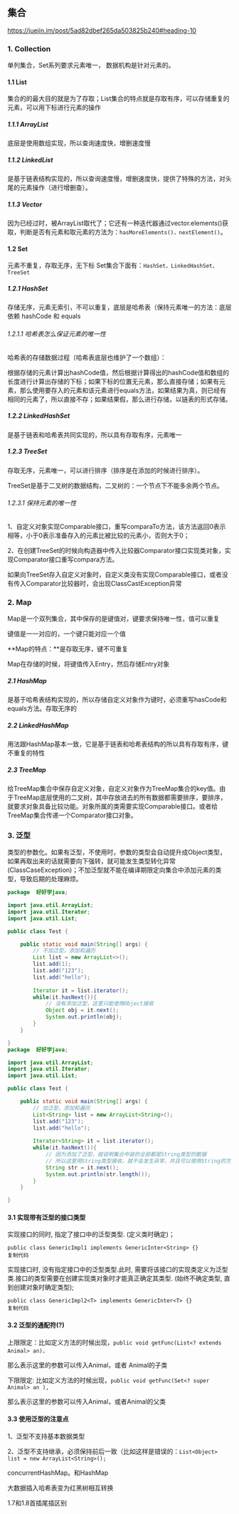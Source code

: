 ## 集合

https://juejin.im/post/5ad82dbef265da503825b240#heading-10

### 1. Collection

单列集合，Set系列要求元素唯一， 数据机构是针对元素的。

#### 1.1 List

集合的的最大目的就是为了存取；List集合的特点就是存取有序，可以存储重复的元素，可以用下标进行元素的操作

##### 1.1.1 ArrayList

底层是使用数组实现，所以查询速度快，增删速度慢

##### 1.1.2 LinkedList

是基于链表结构实现的，所以查询速度慢，增删速度快，提供了特殊的方法，对头尾的元素操作（进行增删查）。

##### 1.1.3 Vector

因为已经过时，被ArrayList取代了；它还有一种迭代器通过vector.elements()获取，判断是否有元素和取元素的方法为：`hasMoreElements()，nextElement()`。

#### 1.2 Set

元素不重复，存取无序，无下标 Set集合下面有：`HashSet，LinkedHashSet，TreeSet`

##### 1.2.1 HashSet

存储无序，元素无索引，不可以重复，底层是哈希表（保持元素唯一的方法：底层依赖 hashCode 和 equals

###### 1.2.1.1 哈希表怎么保证元素的唯一性

哈希表的存储数据过程（哈希表底层也维护了一个数组）：

根据存储的元素计算出hashCode值，然后根据计算得出的hashCode值和数组的长度进行计算出存储的下标；如果下标的位置无元素，那么直接存储；如果有元素，那么使用要存入的元素和该元素进行equals方法，如果结果为真，则已经有相同的元素了，所以直接不存；如果结果假，那么进行存储，以链表的形式存储。

##### 1.2.2 LinkedHashSet

是基于链表和哈希表共同实现的，所以具有存取有序，元素唯一

##### 1.2.3 TreeSet

存取无序，元素唯一，可以进行排序（排序是在添加的时候进行排序）。

TreeSet是基于二叉树的数据结构，二叉树的：一个节点下不能多余两个节点。

###### 1.2.3.1 保持元素的唯一性

1、自定义对象实现Comparable接口，重写comparaTo方法，该方法返回0表示相等，小于0表示准备存入的元素比被比较的元素小，否则大于0；

2、在创建TreeSet的时候向构造器中传入比较器Comparator接口实现类对象，实现Comparator接口重写compara方法。

如果向TreeSet存入自定义对象时，自定义类没有实现Comparable接口，或者没有传入Comparator比较器时，会出现ClassCastException异常

### 2. Map

Map是一个双列集合，其中保存的是键值对，键要求保持唯一性，值可以重复

键值是一一对应的，一个键只能对应一个值

**Map的特点：**是存取无序，键不可重复

Map在存储的时候，将键值传入Entry，然后存储Entry对象

##### 2.1 HashMap

是基于哈希表结构实现的，所以存储自定义对象作为键时，必须重写hasCode和equals方法。存取无序的

##### 2.2 LinkedHashMap

用法跟HashMap基本一致，它是基于链表和哈希表结构的所以具有存取有序，键不重复的特性

##### 2.3 TreeMap

给TreeMap集合中保存自定义对象，自定义对象作为TreeMap集合的key值。由于TreeMap底层使用的二叉树，其中存放进去的所有数据都需要排序，要排序，就要求对象具备比较功能。对象所属的类需要实现Comparable接口。或者给TreeMap集合传递一个Comparator接口对象。

### 3. 泛型

类型的参数化。如果有泛型，不使用时，参数的类型会自动提升成Object类型，如果再取出来的话就需要向下强转，就可能发生类型转化异常(ClassCaseException)；不加泛型就不能在编译期限定向集合中添加元素的类型，导致后期的处理麻烦。

```java
package  好好学java;

import java.util.ArrayList;
import java.util.Iterator;
import java.util.List;

public class Test {

    public static void main(String[] args) {
        // 不加泛型，添加和遍历
        List list = new ArrayList<>();
        list.add(1);
        list.add("123");
        list.add("hello");
        
        Iterator it = list.iterator();
        while(it.hasNext()){
            // 没有添加泛型，这里只能使用Object接收
            Object obj = it.next();
            System.out.println(obj);
        }
    }

}
package  好好学java;

import java.util.ArrayList;
import java.util.Iterator;
import java.util.List;

public class Test {

    public static void main(String[] args) {
        // 加泛型，添加和遍历
        List<String> list = new ArrayList<String>();
        list.add("123");
        list.add("hello");
        
        Iterator<String> it = list.iterator();
        while(it.hasNext()){
            // 因为添加了泛型，就说明集合中装的全部都是String类型的数据
            // 所以这里用String类型接收，就不会发生异常，并且可以使用String的方法
            String str = it.next();
            System.out.println(str.length());
        }
    }

}

```

#### 3.1 实现带有泛型的接口类型

实现接口的同时, 指定了接口中的泛型类型. (定义类时确定)；

```
public class GenericImpl1 implements GenericInter<String> {}
复制代码
```

实现接口时, 没有指定接口中的泛型类型.此时, 需要将该接口的实现类定义为泛型类.接口的类型需要在创建实现类对象时才能真正确定其类型. (始终不确定类型, 直到创建对象时确定类型);

```
public class GenericImpl2<T> implements GenericInter<T> {}
复制代码
```

#### 3.2 泛型的通配符(?)

上限限定：比如定义方法的时候出现，`public void getFunc(List<? extends Animal> an)，`

那么表示这里的参数可以传入Animal，或者 Animal的子类

下限限定: 比如定义方法的时候出现，`public void getFunc(Set<? super Animal> an ),`

那么表示这里的参数可以传入Animal，或者Animal的父类

#### 3.3 使用泛型的注意点

1、泛型不支持基本数据类型

2、泛型不支持继承，必须保持前后一致（比如这样是错误的：`List<Object> list = new ArrayList<String>();`



concurrentHashMap。和HashMap

大数据插入哈希表变为红黑树相互转换

1.7和1.8首插尾插区别

